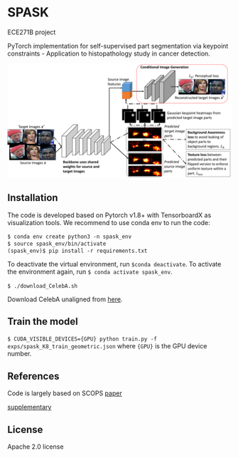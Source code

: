 # SPASK
ECE271B project

PyTorch implementation for self-supervised part segmentation via keypoint constraints - Application to histopathology study in cancer detection.

![Alt text](misc/Arch1.png "SPASK")

## Installation

The code is developed based on Pytorch v1.8+ with TensorboardX as visualization tools. We recommend to use conda env to run the code:

```
$ conda env create python3 -n spask_env
$ source spask_env/bin/activate
(spask_env)$ pip install -r requirements.txt
```

To deactivate the virtual environment, run `$conda deactivate`. To activate the environment again, run `$ conda activate spask_env`.

```$ ./download_CelebA.sh```

Download CelebA unaligned from [here](https://drive.google.com/open?id=0B7EVK8r0v71peklHb0pGdDl6R28).

## Train the model

```$ CUDA_VISIBLE_DEVICES={GPU} python train.py -f exps/spask_K8_train_geometric.json``` where `{GPU}` is the GPU device number.

## References
Code is largely based on SCOPS
[paper](https://varunjampani.github.io/papers/hung19_spask.pdf)

[supplementary](https://varunjampani.github.io/papers/hung19_spask_supp.pdf)

## License

Apache 2.0 license
